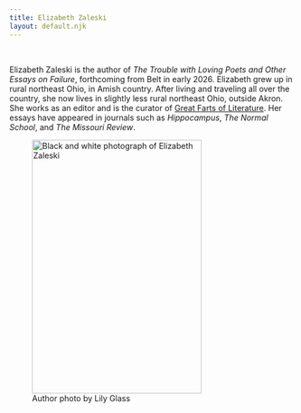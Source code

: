 ```yaml
---
title: Elizabeth Zaleski
layout: default.njk
---
```


<br>

Elizabeth Zaleski is the author of *The Trouble with Loving Poets and Other Essays on Failure*, forthcoming from Belt in early 2026. Elizabeth grew up in rural northeast Ohio, in Amish country. After living and traveling all over the country, she now lives in slightly less rural northeast Ohio, outside Akron. She works as an editor and is the curator of <a href="https://greatfartsofliterature.com/">Great Farts of Literature</a>. Her essays have appeared in journals such as *Hippocampus*, *The Normal School*, and *The Missouri Review*.

<figure class="image">
  <img src="/assets/images/2025Elizabeth17BW.jpg-2" alt="Black and white photograph of Elizabeth Zaleski" width="300" height="449"/>
  <figcaption>Author photo by Lily Glass</figcaption>
</figure>
